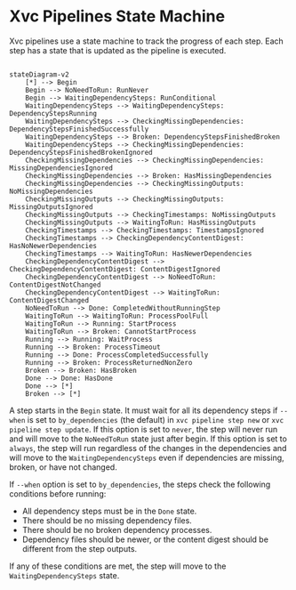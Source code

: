 # Xvc Pipelines State Machine

Xvc pipelines use a state machine to track the progress of each step.
Each step has a state that is updated as the pipeline is executed.

```mermaid

stateDiagram-v2
    [*] --> Begin
    Begin --> NoNeedToRun: RunNever
    Begin --> WaitingDependencySteps: RunConditional
    WaitingDependencySteps --> WaitingDependencySteps: DependencyStepsRunning
    WaitingDependencySteps --> CheckingMissingDependencies: DependencyStepsFinishedSuccessfully
    WaitingDependencySteps --> Broken: DependencyStepsFinishedBroken
    WaitingDependencySteps --> CheckingMissingDependencies: DependencyStepsFinishedBrokenIgnored
    CheckingMissingDependencies --> CheckingMissingDependencies: MissingDependenciesIgnored
    CheckingMissingDependencies --> Broken: HasMissingDependencies
    CheckingMissingDependencies --> CheckingMissingOutputs: NoMissingDependencies
    CheckingMissingOutputs --> CheckingMissingOutputs: MissingOutputsIgnored
    CheckingMissingOutputs --> CheckingTimestamps: NoMissingOutputs
    CheckingMissingOutputs --> WaitingToRun: HasMissingOutputs
    CheckingTimestamps --> CheckingTimestamps: TimestampsIgnored
    CheckingTimestamps --> CheckingDependencyContentDigest: HasNoNewerDependencies
    CheckingTimestamps --> WaitingToRun: HasNewerDependencies
    CheckingDependencyContentDigest --> CheckingDependencyContentDigest: ContentDigestIgnored
    CheckingDependencyContentDigest --> NoNeedToRun: ContentDigestNotChanged
    CheckingDependencyContentDigest --> WaitingToRun: ContentDigestChanged
    NoNeedToRun --> Done: CompletedWithoutRunningStep
    WaitingToRun --> WaitingToRun: ProcessPoolFull
    WaitingToRun --> Running: StartProcess
    WaitingToRun --> Broken: CannotStartProcess
    Running --> Running: WaitProcess
    Running --> Broken: ProcessTimeout
    Running --> Done: ProcessCompletedSuccessfully
    Running --> Broken: ProcessReturnedNonZero
    Broken --> Broken: HasBroken
    Done --> Done: HasDone
    Done --> [*]
    Broken --> [*]

```

A step starts in the `Begin` state.
It must wait for all its dependency steps if `--when` is set to `by_dependencies` (the default) in `xvc pipeline step
new` or `xvc pipeline step update`.
If this option is set to `never`, the step will never run and will move to the `NoNeedToRun` state just after begin.
If this option is set to `always`, the step will run regardless of the changes in the dependencies and will move to the
`WaitingDependencySteps` even if dependencies are missing, broken, or have not changed.

If `--when` option is set to `by_dependencies`, the steps check the following conditions before running:

- All dependency steps must be in the `Done` state.
- There should be no missing dependency files.
- There should be no broken dependency processes.
- Dependency files should be newer, or the content digest should be different from the step outputs.

If any of these conditions are met, the step will move to the `WaitingDependencySteps` state.
